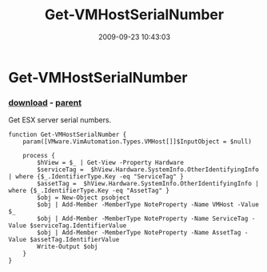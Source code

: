 ﻿---
pid:            1341
poster:         Chris Nakagaki
title:          Get-VMHostSerialNumber
date:           2009-09-23 10:43:03
format:         posh
parent:         1337
parent:         1337

---

# Get-VMHostSerialNumber

### [download](1341.ps1) - [parent](1337.md)

Get ESX server serial numbers.

```posh
function Get-VMHostSerialNumber {
	param([VMware.VimAutomation.Types.VMHost[]]$InputObject = $null)

	process {
		$hView = $_ | Get-View -Property Hardware
		$serviceTag =  $hView.Hardware.SystemInfo.OtherIdentifyingInfo | where {$_.IdentifierType.Key -eq "ServiceTag" }
		$assetTag =  $hView.Hardware.SystemInfo.OtherIdentifyingInfo | where {$_.IdentifierType.Key -eq "AssetTag" }
		$obj = New-Object psobject
		$obj | Add-Member -MemberType NoteProperty -Name VMHost -Value $_
		$obj | Add-Member -MemberType NoteProperty -Name ServiceTag -Value $serviceTag.IdentifierValue
		$obj | Add-Member -MemberType NoteProperty -Name AssetTag -Value $assetTag.IdentifierValue
		Write-Output $obj
	}
}
```
